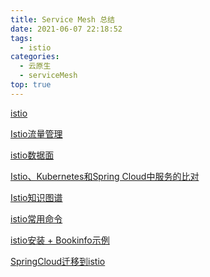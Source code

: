 ```yaml
---
title: Service Mesh 总结
date: 2021-06-07 22:18:52
tags:
  - istio
categories: 
  - 云原生
  - serviceMesh  
top: true  
---
```


<p></p>
<!-- more -->


[istio](../../../..//2019/07/02/istio/)

[Istio流量管理](../../../../2019/11/21/istioTrafficManagement/)

[istio数据面](../../../../2019/11/21/istioDataplane/) 

[Istio、Kubernetes和Spring Cloud中服务的比对](../../../../2019/07/20/istio-k8s-service/)
    
[Istio知识图谱](../../../../2019/11/18/istioKnowledgeMap/)

[istio常用命令](../../../../2019/07/15/istioCommand/)

[istio安装 + Bookinfo示例](../../../../2019/07/02/istioSetup-bookinfo/)

[SpringCloud迁移到istio](../../../../2022/01/06/istioMigrateFromSpringCloud/)



    



     


     


   
